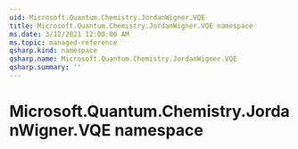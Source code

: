 ```yaml
---
uid: Microsoft.Quantum.Chemistry.JordanWigner.VQE
title: Microsoft.Quantum.Chemistry.JordanWigner.VQE namespace
ms.date: 3/12/2021 12:00:00 AM
ms.topic: managed-reference
qsharp.kind: namespace
qsharp.name: Microsoft.Quantum.Chemistry.JordanWigner.VQE
qsharp.summary: ''
---
```


# Microsoft.Quantum.Chemistry.JordanWigner.VQE namespace




